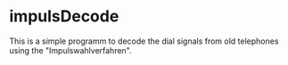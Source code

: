 # impulsDecode

This is a simple programm to decode the dial signals from old telephones using the "Impulswahlverfahren".
